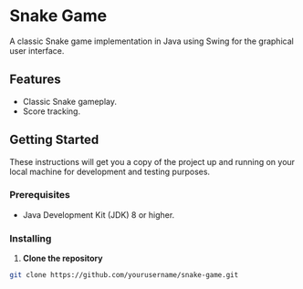 # Snake Game

A classic Snake game implementation in Java using Swing for the graphical user interface.

## Features

- Classic Snake gameplay.
- Score tracking.

## Getting Started

These instructions will get you a copy of the project up and running on your local machine for development and testing purposes.

### Prerequisites

- Java Development Kit (JDK) 8 or higher.

### Installing

1. **Clone the repository**

```bash
git clone https://github.com/yourusername/snake-game.git
